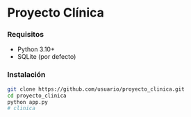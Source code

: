 # Proyecto Clínica

### Requisitos

- Python 3.10+
- SQLite (por defecto)

### Instalación

```bash
git clone https://github.com/usuario/proyecto_clinica.git
cd proyecto_clinica
python app.py
#   c l i n i c a  
 